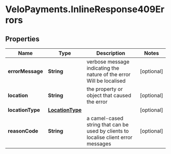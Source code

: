 # VeloPayments.InlineResponse409Errors

## Properties

Name | Type | Description | Notes
------------ | ------------- | ------------- | -------------
**errorMessage** | **String** | verbose message indicating the nature of the error Will be localised  | [optional] 
**location** | **String** | the property or object that caused the error | [optional] 
**locationType** | [**LocationType**](LocationType.md) |  | [optional] 
**reasonCode** | **String** | a camel-cased string that can be used by clients to localise client error messages | [optional] 


